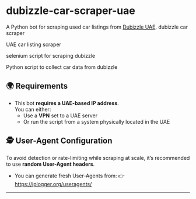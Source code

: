 # dubizzle-car-scraper-uae

A Python bot for scraping used car listings from [Dubizzle UAE](https://dubizzle.com).
dubizzle car scraper

UAE car listing scraper

selenium script for scraping dubizzle

Python script to collect car data from dubizzle
## 🌍 Requirements

- This bot **requires a UAE-based IP address**.  
  You can either:
  - Use a **VPN** set to a UAE server
  - Or run the script from a system physically located in the UAE

## 🕵️ User-Agent Configuration

To avoid detection or rate-limiting while scraping at scale, it’s recommended to use **random User-Agent headers**.

- You can generate fresh User-Agents from:
  👉 https://iplogger.org/useragents/

---

